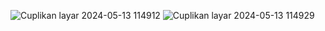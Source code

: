 ![Cuplikan layar 2024-05-13 114912](https://github.com/DzakyHanif19/Tugas10_20220140077/assets/127277630/12fd8dfe-7e26-4410-95d1-8443695a0554)
![Cuplikan layar 2024-05-13 114929](https://github.com/DzakyHanif19/Tugas10_20220140077/assets/127277630/86befe2f-6ba4-4cb7-8335-d53355ad86a5)
